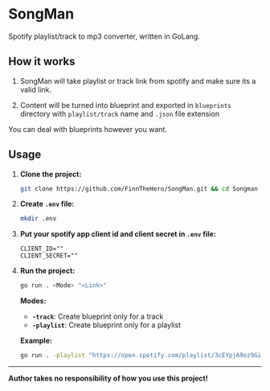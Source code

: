 # SongMan
Spotify playlist/track to mp3 converter, written in GoLang.

## How it works
1. SongMan will take playlist or track link from spotify and make sure its a valid link.

2. Content will be turned into blueprint and exported in `blueprints` directory with `playlist/track` name and `.json` file extension

You can deal with blueprints however you want.

## Usage
1. **Clone the project:**
    ```bash
    git clone https://github.com/FinnTheHero/SongMan.git && cd Songman
    ```
2. **Create `.env` file:**
    ```bash
    mkdir .env
    ```
3. **Put your spotify app client id and client secret in `.env` file:**
    ```
    CLIENT_ID=""
    CLIENT_SECRET=""
    ```
4. **Run the project:**
    ```bash
    go run . <Mode> "<Link>"
    ```
    **Modes:**
    * **`-track`**: Create blueprint only for a track
    * **`-playlist`**: Create blueprint only for a playlist
    
    **Example:**
    ```bash
    go run . -playlist "https://open.spotify.com/playlist/3cEYpjA9oz9GiPac4AsH4n"
    ```

---

**Author takes no responsibility of how you use this project!**